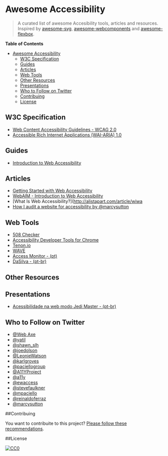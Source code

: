 # Awesome Accessibility

> A curated list of awesome Accesibility tools, articles and resources. Inspired by [awesome-svg](https://github.com/willianjusten/awesome-svg), [awesome-webcomponents](https://github.com/obetomuniz/awesome-webcomponents) and [awesome-flexbox](https://github.com/afonsopacifer/awesome-flexbox).

**Table of Contents**

- [Awesome Accessibility](##awesome-accessibility)
  - [W3C Specification](#w3c-specification)
  - [Guides](#guides)
  - [Articles](#articles)
  - [Web Tools](#web-tools)
  - [Other Resources](#other-resources)
  - [Presentations](#presentations)
  - [Who to Follow on Twitter](#who-to-follow-on-twitter)
  - [Contribuing](#contribuing)
  - [License](#license)


## W3C Specification

* [Web Content Accessibility Guidelines - WCAG 2.0](http://www.w3.org/TR/WCAG20/)
* [Accessible Rich Internet Applications (WAI-ARIA) 1.0](http://www.w3.org/TR/wai-aria/)

## Guides

* [Introduction to Web Accessibility](https://webaccessibility.withgoogle.com/course)

## Articles

* [Getting Started with Web Accessibility](http://www.w3.org/WAI/gettingstarted/Overview.html)
* [WebAIM - Introduction to Web Accessibility](http://webaim.org/intro/)
* [What Is Web Accessibility?](http://alistapart.com/article/wiwa
* [How I audit a website for accessibility by @marcysutton](http://substantial.com/blog/2014/07/22/how-i-audit-a-website-for-accessibility/)

## Web Tools

* [508 Checker](http://www.508checker.com/)
* [Accessibility Developer Tools for Chrome](https://chrome.google.com/webstore/detail/accessibility-developer-t/fpkknkljclfencbdbgkenhalefipecmb?hl=en)
* [Tenon.io](https://tenon.io/)
* [WAVE](http://wave.webaim.org/)
* [Access Monitor - (pt) ](http://www.acessibilidade.gov.pt/accessmonitor/)
* [DaSilva - (pt-br) ](http://www.dasilva.org.br/)

## Other Resources

## Presentations
* [Acessibilidade na web modo Jedi Master - (pt-br)](https://www.youtube.com/watch?v=MMLQioPwbik)

## Who to Follow on Twitter

* [@Web Axe](http://twitter.com/webaxe)
* [@yatil](http://twitter.com/yatil)
* [@shawn_slh](http://twitter.com/shawn_slh)
* [@joedolson](http://twitter.com/joedolson)
* [@LeonieWatson](http://twitter.com/LeonieWatson)
* [@karlgroves](http://twitter.com/karlgroves)
* [@paciellogroup](http://twitter.com/paciellogroup)
* [@A11YProject](http://twitter.com/A11YProject)
* [@a11y](http://twitter.com/a11y)
* [@ewaccess](http://twitter.com/ewaccess)
* [@stevefaulkner](http://twitter.com/stevefaulkner)
* [@mpaciello](http://twitter.com/mpaciello)
* [@reinaldoferraz](http://twitter.com/reinaldoferraz)
* [@marcysutton](http://twitter.com/marcysutton)

##Contribuing

You want to contribuite to this project? [Please follow these recommendations](CONTRIBUING.md).

##License

[![CC0](https://i.creativecommons.org/l/by/4.0/88x31.png)](http://creativecommons.org/licenses/by/4.0/)
